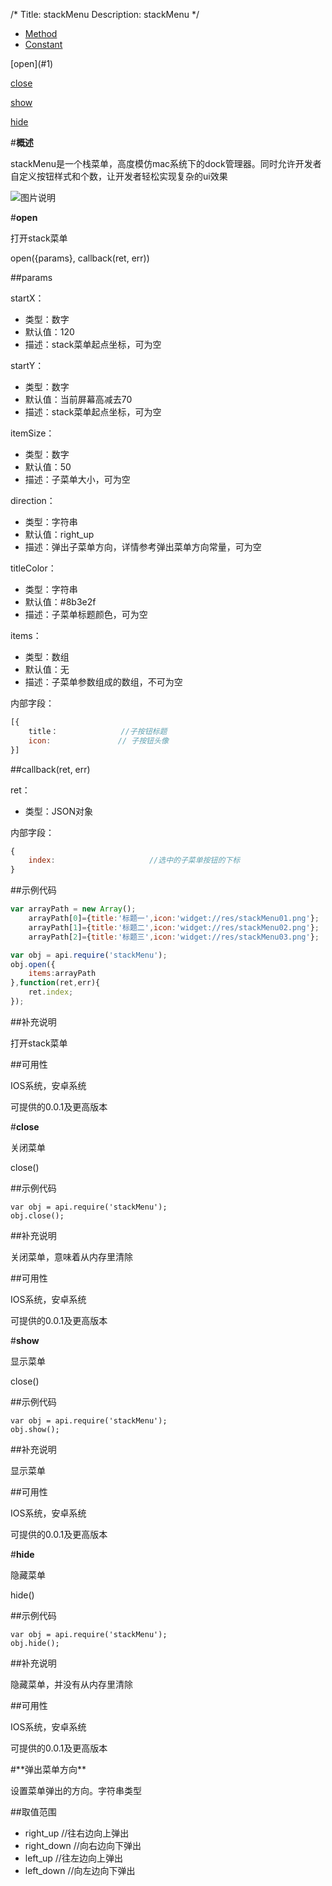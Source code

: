 /*
Title: stackMenu
Description: stackMenu
*/

<ul id="tab" class="clearfix">
	<li class="active"><a href="#method-content">Method</a></li>
	<li><a href="#const-content">Constant</a></li>
</ul>
<div id="method-content">

<div class="outline">
[open](#1)

[close](#2)

[show](#3)

[hide](#4)
</div>

#**概述**

stackMenu是一个栈菜单，高度模仿mac系统下的dock管理器。同时允许开发者自定义按钮样式和个数，让开发者轻松实现复杂的ui效果

![图片说明](/img/docImage/stackMenu.jpg)

#**open**<div id="1"></div>

打开stack菜单

open({params}, callback(ret, err))

##params

startX：

- 类型：数字
- 默认值：120
- 描述：stack菜单起点坐标，可为空

startY：

- 类型：数字
- 默认值：当前屏幕高减去70
- 描述：stack菜单起点坐标，可为空

itemSize：

- 类型：数字
- 默认值：50
- 描述：子菜单大小，可为空

direction：

- 类型：字符串
- 默认值：right_up
- 描述：弹出子菜单方向，详情参考弹出菜单方向常量，可为空

titleColor：

- 类型：字符串
- 默认值：#8b3e2f
- 描述：子菜单标题颜色，可为空

items：

- 类型：数组
- 默认值：无
- 描述：子菜单参数组成的数组，不可为空

内部字段：

```js
[{
	title：              //子按钮标题
	icon:               // 子按钮头像
}]
```

##callback(ret, err)

ret：

- 类型：JSON对象

内部字段：

```js
{
	index:                     //选中的子菜单按钮的下标
}
```

##示例代码

```js
var arrayPath = new Array();
	arrayPath[0]={title:'标题一',icon:'widget://res/stackMenu01.png'};
	arrayPath[1]={title:'标题二',icon:'widget://res/stackMenu02.png'};
	arrayPath[2]={title:'标题三',icon:'widget://res/stackMenu03.png'};

var obj = api.require('stackMenu');
obj.open({
	items:arrayPath
},function(ret,err){
	ret.index;
});
```

##补充说明

打开stack菜单

##可用性

IOS系统，安卓系统

可提供的0.0.1及更高版本


#**close**<div id="2"></div>

关闭菜单

close()

##示例代码

	var obj = api.require('stackMenu');
	obj.close();

##补充说明

关闭菜单，意味着从内存里清除

##可用性

IOS系统，安卓系统

可提供的0.0.1及更高版本


#**show**<div id="3"></div>

显示菜单

close()

##示例代码

	var obj = api.require('stackMenu');
	obj.show();

##补充说明

显示菜单

##可用性

IOS系统，安卓系统

可提供的0.0.1及更高版本


#**hide**<div id="4"></div>

隐藏菜单

hide()

##示例代码

	var obj = api.require('stackMenu');
	obj.hide();

##补充说明

隐藏菜单，并没有从内存里清除

##可用性

IOS系统，安卓系统

可提供的0.0.1及更高版本
</div>


<div id="const-content">
#**弹出菜单方向**

设置菜单弹出的方向。字符串类型

##取值范围

- right_up 		//往右边向上弹出
- right_down 	//向右边向下弹出
- left_up		//往左边向上弹出
- left_down		//向左边向下弹出



